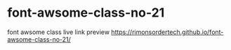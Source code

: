 # font-awsome-class-no-21
font awsome class
live link preview
https://rimonsordertech.github.io/font-awsome-class-no-21/
